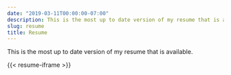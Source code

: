 ```yaml
---
date: "2019-03-11T00:00:00-07:00"
description: This is the most up to date version of my resume that is available.
slug: resume
title: Resume
---
```


This is the most up to date version of my resume that is available. 

{{< resume-iframe >}}
